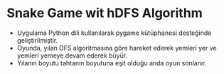# Snake Game wit hDFS Algorithm
* Uygulama Python dili kullanılarak pygame kütüphanesi desteğinde geliştirilmiştir.
* Oyunda, yılan DFS algoritmasına göre hareket ederek yemleri yer ve yemleri yemeye devam ederek büyür.
* Yılanın boyutu tahtanın boyutuna eşit olduğu anda oyun sonlanır.
